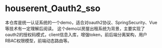 # houserent_Oauth2_sso
本仓库是统一认证系统的一个demo，适合对oauth2协议、SpringSecurity、Vue等技术有一定理解后阅读。  这个demo以房屋出租系统为背景，主要实现了oauth2的授权码模式，client信息入库，增强token，前后端分离架构，用户RBAC权限模型，前端动态路由等。
